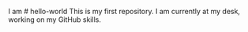 I am # hello-world
This is my first repository.
I am currently at my desk, working on my GitHub skills.
